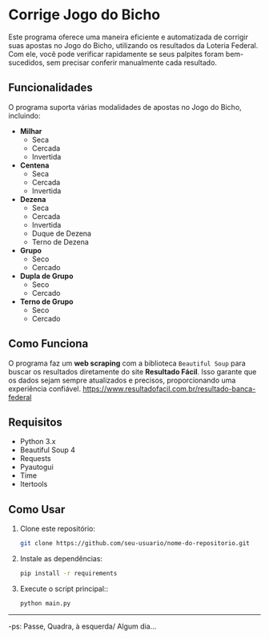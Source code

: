 # Corrige Jogo do Bicho

Este programa oferece uma maneira eficiente e automatizada de corrigir suas apostas no Jogo do Bicho, utilizando os resultados da Loteria Federal. Com ele, você pode verificar rapidamente se seus palpites foram bem-sucedidos, sem precisar conferir manualmente cada resultado.

## Funcionalidades

O programa suporta várias modalidades de apostas no Jogo do Bicho, incluindo:

- **Milhar**
  - Seca
  - Cercada
  - Invertida
- **Centena**
  - Seca
  - Cercada
  - Invertida
- **Dezena**
  - Seca
  - Cercada
  - Invertida
  - Duque de Dezena
  - Terno de Dezena
- **Grupo**
  - Seco
  - Cercado
- **Dupla de Grupo**
  - Seco
  - Cercado
- **Terno de Grupo**
  - Seco
  - Cercado

## Como Funciona

O programa faz um **web scraping** com a biblioteca `Beautiful Soup` para buscar os resultados diretamente do site **Resultado Fácil**. Isso garante que os dados sejam sempre atualizados e precisos, proporcionando uma experiência confiável.
https://www.resultadofacil.com.br/resultado-banca-federal

## Requisitos

- Python 3.x
- Beautiful Soup 4
- Requests
- Pyautogui
- Time
- Itertools

## Como Usar

1. Clone este repositório:

   ```bash
   git clone https://github.com/seu-usuario/nome-do-repositorio.git
   
2. Instale as dependências:

   ```bash
   pip install -r requirements
   
3. Execute o script principal::

   ```bash
   python main.py
---
-ps: Passe, Quadra, à esquerda/ Algum dia...
